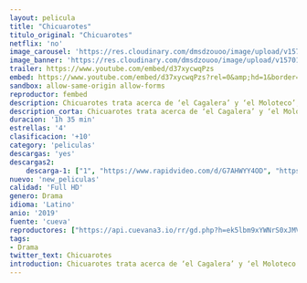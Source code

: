 ```yaml
---
layout: pelicula
title: "Chicuarotes"
titulo_original: "Chicuarotes"
netflix: 'no'
image_carousel: 'https://res.cloudinary.com/dmsdzouoo/image/upload/v1570154814/chicaruate-min_eub08q.jpg'
image_banner: 'https://res.cloudinary.com/dmsdzouoo/image/upload/v1570154819/d116ae13554d47530ed800aef8ed5755-h_2019-min_rtsp2s.jpg'
trailer: https://www.youtube.com/embed/d37xycwqPzs
embed: https://www.youtube.com/embed/d37xycwqPzs?rel=0&amp;hd=1&border=0&wmode=opaque&enablejsapi=1&modestbranding=1&controls=1&showinfo=1
sandbox: allow-same-origin allow-forms
reproductor: fembed
description: Chicuarotes trata acerca de ‘el Cagalera’ y ‘el Moloteco’, dos chicos que buscan desesperadamente salir de la situación y de su pueblo natal. La travesía inicia cuando un amigo de ellos les habla de la posibilidad de comprar una plaza en el sindicato de electricistas, para lo cual idean distintas formas de juntar el dinero y poderse ir junto con Sugehili, la novia de ‘el Cagalera’. Esto los lleva por una aventura juvenil que desemboca en un tornado del mundo criminal.
description_corta: Chicuarotes trata acerca de ‘el Cagalera’ y ‘el Moloteco’, dos chicos que buscan desesperadamente salir de la situación y de su pueblo natal. La travesía inicia cuando un amigo de ellos les habla de la posibilidad de comprar una plaza en el sindicato de
duracion: '1h 35 min'
estrellas: '4'
clasificacion: '+10'
category: 'peliculas'
descargas: 'yes'
descargas2:
    descarga-1: ["1", "https://www.rapidvideo.com/d/G7AHWYY4OD", "https://www.google.com/s2/favicons?domain=openload.co","OpenLoad","https://res.cloudinary.com/imbriitneysam/image/upload/v1541473684/mexico.png", "Latino", "Full HD"]
nuevo: 'new_peliculas'
calidad: 'Full HD'
genero: Drama
idioma: 'Latino'
anio: '2019'
fuente: 'cueva'
reproductores: ["https://api.cuevana3.io/rr/gd.php?h=ek5lbm9xYWNrS0xJMVp5b21KREk0dFBLbjVkaHhkRGdrOG1jbnBpUnhhS1ZtYVo0ZkxIUDBxYTNpS1IreXFYTTBMUnFlbi9MeHJtMDA2S0tpYVhHdUpTU3FadVkyUT09"]
tags:
- Drama
twitter_text: Chicuarotes
introduction: Chicuarotes trata acerca de ‘el Cagalera’ y ‘el Moloteco’, dos chicos que buscan desesperadamente salir de la situación y de su pueblo natal. La travesía inicia cuando un amigo de ellos les habla de la posibilidad de comprar una plaza en el sindicato de
---
```



 







